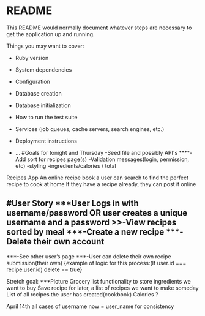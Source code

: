 # README

This README would normally document whatever steps are necessary to get the
application up and running.

Things you may want to cover:

* Ruby version

* System dependencies

* Configuration

* Database creation

* Database initialization

* How to run the test suite

* Services (job queues, cache servers, search engines, etc.)

* Deployment instructions

* ...
#Goals for tonight and Thursday
-Seed file and possibly API's
****-Add sort for recipes page(s)
-Validation messages(login, permission, etc)
-styling
-ingredients/calories / total



Recipes App
An online recipe book a user can search to find the perfect recipe to cook at home
If they have a recipe already, they can post it online 

#User Story
***User Logs in with username/password OR user creates a unique username and a password 
	>>-View recipes sorted by meal 
	***-Create a new recipe 
	***-Delete their own account 
---
***-See other user’s page
***-User can delete their own recipe submission(their own)
{example of logic for this process:(If user.id === recipe.user.id) delete == true}

Stretch goal:
***Picture
Grocery list functionality to store ingredients we want to buy
Save recipe for later, a list of recipes we want to make someday
List of all recipes the user has created(cookbook)
Calories ?

April 14th all cases of username now = user_name for consistency 


